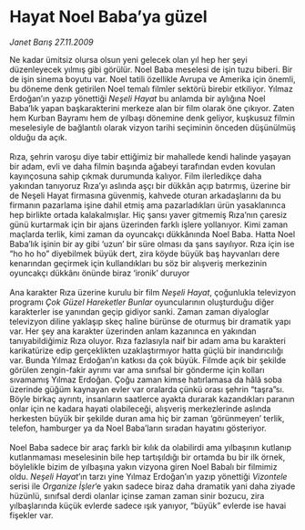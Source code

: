 # Hayat Noel Baba’ya güzel

*Janet Barış 27.11.2009*

<div class="taraf_structure_2col_1zq">
<div class="margen_n">



 <p>Ne kadar ümitsiz olursa olsun yeni gelecek olan yıl hep her şeyi düzenleyecek yılmış gibi görülür. Noel Baba meselesi de işin tuzu biberi. Bir de işin sinema boyutu var. Noel tatili özellikle Avrupa ve Amerika için önemli, bu döneme denk getirilen Noel temalı filmler sektörü birebir etkiliyor. Yılmaz Erdoğan’ın yazıp yönettiği <i>Neşeli Hayat</i> bu anlamda bir aylığına Noel Baba’lık yapan başkarakterini merkeze alan bir film olarak öne çıkıyor. Zaten hem Kurban Bayramı hem de yılbaşı dönemine denk geliyor, kuşkusuz filmin meselesiyle de bağlantılı olarak vizyon tarihi seçiminin önceden düşünülmüş olduğu da açık. <br/><br/>Rıza, şehrin varoşu diye tabir ettiğimiz bir mahallede kendi halinde yaşayan bir adam, evli ve daha filmin başında ağabeyi tarafından evden kovulan kayınçosuna sahip çıkmak durumunda kalıyor. Film ilerledikçe daha yakından tanıyoruz Rıza’yı aslında aşçı bir dükkân açıp batırmış, üzerine bir de Neşeli Hayat firmasına güvenmiş, kahvede oturan arkadaşlarını da bu firmanın pazarlama işine dahil etmiş ama pazarladıkları ürün yasaklanınca hep birlikte ortada kalakalmışlar. Hiç şansı yaver gitmemiş Rıza’nın çaresiz günü kurtarmak için bir ajans üzerinden farklı işlere yollanıyor. Kimi zaman maçlarda terlik, kimi zaman da oyuncakçı dükkânında Noel Baba. Hatta Noel Baba’lık işinin bir ay gibi ‘uzun’ bir süre olması da şans sayılıyor. Rıza için ise “ho ho ho” diyebilmek büyük dert, zira köyde büyük baş hayvanları dere kenarından geçirmek için kullandıkları bu söz bir alışveriş merkezinin oyuncakçı dükkânı önünde biraz ‘ironik’ duruyor <br/><br/>Ana karakter Rıza üzerine kurulu bir film <i>Neşeli Hayat</i>, çoğunlukla televizyon programı <i>Çok Güzel Hareketler Bunlar</i> oyuncularının oluşturduğu diğer karakterler ise yanından geçip gidiyor sanki. Zaman zaman diyaloglar televizyon diline yaklaşıp skeç haline bürünse de oturmuş bir dramatik yapı var. Her şey ana karakter üzerinden anlam kazanınca en yakından tanıyabildiğimiz Rıza oluyor. Rıza fazlasıyla naif bir adam ama bu karakteri karikatürize edip gerçeklikten uzaklaştırmıyor hatta güçlü bir inandırıcılığı var. Bunda Yılmaz Erdoğan’ın katkısı da çok büyük. Filmde açık bir şekilde görülen zengin-fakir ayrımı var ama sınıfsal bir gönderme için kolları sıvamamış Yılmaz Erdoğan. Çoğu zaman kimse hatırlamasa da hâlâ soba üzerinde güğüm kaynayan evler var oralarda çünkü orası şehrin “taşra”sı. Böyle birkaç ayrıntı, insanların saatlerce ayakta durarak kazandıkları paranın onlar için ne kadara hayati olabileceği, alışveriş merkezlerinde aslında herkesten büyük bir şekilde duran ama hiç bir zaman ‘görünmeyen’ terlik, telefon, hamburger ya da Noel Baba’ların sıradan hayatını gösteriyor. <br/><br/>Noel Baba sadece bir araç farklı bir kılık da olabilirdi ama yılbaşının kutlanıp kutlanmaması meselesinin bile hep tartışıldığı bir ortamda bu bir ilk örnek, böylelikle bizim de yılbaşına yakın vizyona giren Noel Babalı bir filmimiz oldu. <i>Neşeli Hayat</i>’ın tarzı yine Yılmaz Erdoğan’ın yazıp yönettiği <i>Vizontele</i> serisi ile <i>Organize İşler</i>’e yakın sadece biraz daha dramatik yani daha ziyade hüzünlü, sınıfsal derdi olanlar içinse zaman zaman sinir bozucu, zira yılbaşlarında küçük evlerde sadece ışık yanıyor, “büyük” evlerde ise havai fişekler var. </p>
<br/>
<br/>
<br/>



<br/>


<div id="taraf_not">
</div>

</div>


</div>
